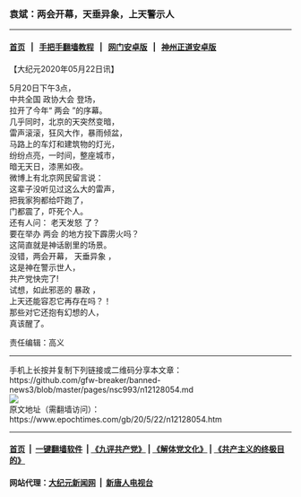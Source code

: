 ### 袁斌：两会开幕，天垂异象，上天警示人
------------------------

#### [首页](https://github.com/gfw-breaker/banned-news3/blob/master/README.md) &nbsp;&nbsp;|&nbsp;&nbsp; [手把手翻墙教程](https://github.com/gfw-breaker/guides/wiki) &nbsp;&nbsp;|&nbsp;&nbsp; [网门安卓版](https://github.com/oGate2/oGate) &nbsp;&nbsp;|&nbsp;&nbsp; [神州正道安卓版](https://github.com/SzzdOgate/update) 



<div><p>
 【大纪元2020年05月22日讯】
</p>
<p>
 5月20日下午3点，
 <br/>
 中共全国
 <ok href="https://www.epochtimes.com/gb/tag/%E6%94%BF%E5%8D%8F%E5%A4%A7%E4%BC%9A.html">
  政协大会
 </ok>
 登场，
 <br/>
 拉开了今年“
 <ok href="https://www.epochtimes.com/gb/tag/%E4%B8%A4%E4%BC%9A.html">
  两会
 </ok>
 ”的序幕。
 <br/>
 几乎同时，北京的天突然变暗，
 <br/>
 雷声滚滚，狂风大作，暴雨倾盆，
 <br/>
 马路上的车灯和建筑物的灯光，
 <br/>
 纷纷点亮，一时间，整座城市，
 <br/>
 暗无天日，漆黑如夜。
 <br/>
 微博上有北京网民留言说：
 <br/>
 这辈子没听见过这么大的雷声，
 <br/>
 把我家狗都给吓跑了，
 <br/>
 门都震了，吓死个人。
 <br/>
 还有人问：
 <ok href="https://www.epochtimes.com/gb/tag/%E8%80%81%E5%A4%A9%E5%8F%91%E6%80%92.html">
  老天发怒
 </ok>
 了？
 <br/>
 要在举办
 <ok href="https://www.epochtimes.com/gb/tag/%E4%B8%A4%E4%BC%9A.html">
  两会
 </ok>
 的地方投下霹雳火吗？
 <br/>
 这简直就是神话剧里的场景。
 <br/>
 没错，两会开幕，
 <ok href="https://www.epochtimes.com/gb/tag/%E5%A4%A9%E5%9E%82%E5%BC%82%E8%B1%A1.html">
  天垂异象
 </ok>
 ，
 <br/>
 这是神在警示世人，
 <br/>
 共产党快完了!
 <br/>
 试想，如此邪恶的
 <ok href="https://www.epochtimes.com/gb/tag/%E6%9A%B4%E6%94%BF.html">
  暴政
 </ok>
 ，
 <br/>
 上天还能容忍它再存在吗？！
 <br/>
 那些对它还抱有幻想的人，
 <br/>
 真该醒了。
</p>
<p>
 责任编辑：高义
</p>
</div>
<hr/>
手机上长按并复制下列链接或二维码分享本文章：<br/>
https://github.com/gfw-breaker/banned-news3/blob/master/pages/nsc993/n12128054.md <br/>
<a href='https://github.com/gfw-breaker/banned-news3/blob/master/pages/nsc993/n12128054.md'><img src='https://github.com/gfw-breaker/banned-news3/blob/master/pages/nsc993/n12128054.md.png'/></a> <br/>
原文地址（需翻墙访问）：https://www.epochtimes.com/gb/20/5/22/n12128054.htm


------------------------
#### [首页](https://github.com/gfw-breaker/banned-news3/blob/master/README.md) &nbsp;|&nbsp; [一键翻墙软件](https://github.com/gfw-breaker/nogfw/blob/master/README.md) &nbsp;| [《九评共产党》](https://github.com/gfw-breaker/9ping.md/blob/master/README.md#九评之一评共产党是什么) | [《解体党文化》](https://github.com/gfw-breaker/jtdwh.md/blob/master/README.md) | [《共产主义的终极目的》](https://github.com/gfw-breaker/gczydzjmd.md/blob/master/README.md)

#### 网站代理：[大纪元新闻网](http://167.172.10.89:10080/gb/) &nbsp;|&nbsp; [新唐人电视台](http://167.172.10.89:8808/gb/)


<img src='http://gfw-breaker.win/banned-news3/pages/nsc993/n12128054.md' width='0px' height='0px'/>